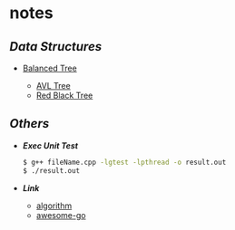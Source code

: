 # **notes**

## ***Data Structures***

- [Balanced Tree](https://github.com/davidtsai0720/notes/blob/main/datastructures/BalancedTree)

  - [AVL Tree](https://github.com/davidtsai0720/notes/blob/main/datastructures/BalancedTree/AVLTree.cpp)
  - [Red Black Tree](https://github.com/davidtsai0720/notes/blob/main/datastructures/BalancedTree/RedBlackTree.cpp)

## ***Others***

- ***Exec Unit Test***

  ```sh
  $ g++ fileName.cpp -lgtest -lpthread -o result.out
  $ ./result.out
  ```

- ***Link***
  - [algorithm](https://github.com/williamfiset/Algorithms)
  - [awesome-go](https://github.com/avelino/awesome-go)
